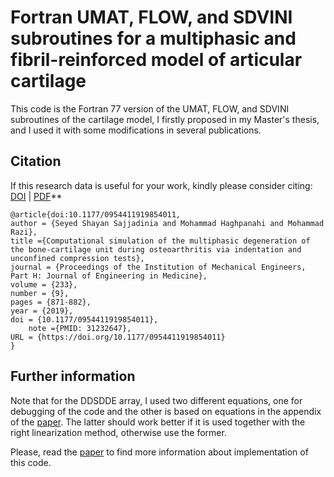 # Fortran UMAT, FLOW, and SDVINI subroutines for a multiphasic and fibril-reinforced model of articular cartilage

This code is the Fortran 77 version of the UMAT, FLOW, and SDVINI subroutines of the cartilage model, I firstly proposed in my Master's thesis, and I used it with some modifications in several publications.

## Citation
If this research data is useful for your work, kindly please consider citing: [DOI](http://doi.org/10.1177/0954411919854011) | [PDF](https://shayansss.github.io/files/2019_09_preprint.pdf)**

```
@article{doi:10.1177/0954411919854011,
author = {Seyed Shayan Sajjadinia and Mohammad Haghpanahi and Mohammad Razi},
title ={Computational simulation of the multiphasic degeneration of the bone-cartilage unit during osteoarthritis via indentation and unconfined compression tests},
journal = {Proceedings of the Institution of Mechanical Engineers, Part H: Journal of Engineering in Medicine},
volume = {233},
number = {9},
pages = {871-882},
year = {2019},
doi = {10.1177/0954411919854011},
    note ={PMID: 31232647},
URL = {https://doi.org/10.1177/0954411919854011}
}
```

## Further information
Note that for the DDSDDE array, I used two different equations, one for debugging of the code and the other is based on equations in the appendix of the [paper](https://shayansss.github.io/files/2019_09_preprint.pdf). The latter should work better if it is used together with the right linearization method, otherwise use the former.

Please, read the [paper](https://shayansss.github.io/files/2019_09_preprint.pdf) to find more information about implementation of this code.
